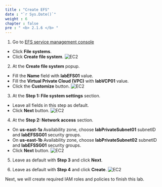 ```yaml
---
title : "Create EFS"
date : "`r Sys.Date()`"
weight : 6
chapter : false
pre : " <b> 2.1.6 </b> "
---
```


1. Go to [EFS service management console](https://console.aws.amazon.com/efs/home)
  - Click **File systems**.
  - Click **Create file system**.
  ![EC2](/images/2.prerequisite/ws01-createefs01.png)  

2. At the **Create file system** popup.
  - Fill the **Name** field with **labEFS01** value.
  - Fill the **Virtual Private Cloud (VPC)** with **labVCP01** value.
  - Click the **Customize** button.
  ![EC2](/images/2.prerequisite/ws01-createefs02.png)

3. At the **Step 1: File system settings** section.
  - Leave all fields in this step as default.
  - Click **Next** button.
  ![EC2](/images/2.prerequisite/ws01-createefs03.png)

4. At the **Step 2: Network access** section.
  - On **us-east-1a** Availability zone, choose **labPrivateSubnet01** subnetID and **labEFSSG01** security groups.
  - On **us-east-1b** Availability zone, choose **labPrivateSubnet02** subnetID and **labEFSSG01** security groups.
  - Click **Next** button.
  ![EC2](/images/2.prerequisite/ws01-createefs04.png)

5. Leave as default with **Step 3** and click **Next**.

6. Leave as default with **Step 4** and click **Create**.
  ![EC2](/images/2.prerequisite/ws01-createefs05.png)
   
Next, we will create required IAM roles and policies to finish this lab.